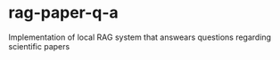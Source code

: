 # rag-paper-q-a
Implementation of local RAG system that answears questions regarding scientific papers
